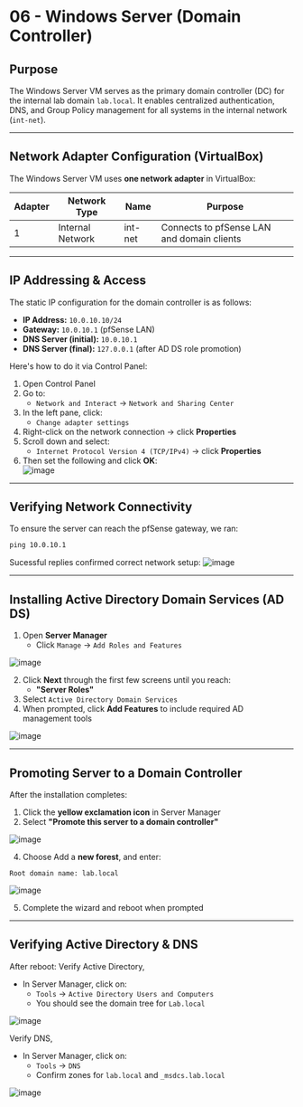 # 06 - Windows Server (Domain Controller)

## Purpose

The Windows Server VM serves as the primary domain controller (DC) for the internal lab domain `lab.local`. It enables centralized authentication, DNS, and Group Policy management for all systems in the internal network (`int-net`).

---

## Network Adapter Configuration (VirtualBox)

The Windows Server VM uses **one network adapter** in VirtualBox:

| Adapter | Network Type     | Name    | Purpose                                     |
|---------|------------------|---------|---------------------------------------------|
| 1       | Internal Network | int-net | Connects to pfSense LAN and domain clients  |

---

## IP Addressing & Access

The static IP configuration for the domain controller is as follows:

- **IP Address:** `10.0.10.10/24`
- **Gateway:** `10.0.10.1` (pfSense LAN)
- **DNS Server (initial):** `10.0.10.1`
- **DNS Server (final):** `127.0.0.1` (after AD DS role promotion) <br>

Here's how to do it via Control Panel:
1. Open Control Panel
2. Go to:
    - `Network and Interact` -> `Network and Sharing Center`
3. In the left pane, click:
    - `Change adapter settings`
4. Right-click on the network connection -> click **Properties**
5. Scroll down and select:
    - `Internet Protocol Version 4 (TCP/IPv4)` -> click **Properties**
6. Then set the following and click **OK**: <br>
![image](https://github.com/user-attachments/assets/9873220e-6e59-4e03-a3e4-a0062deaae04)

---

## Verifying Network Connectivity

To ensure the server can reach the pfSense gateway, we ran:

```cmd
ping 10.0.10.1
```
Sucessful replies confirmed correct network setup:
![image](https://github.com/user-attachments/assets/b6e075f0-93bd-4206-80e3-b10e1cdfa746)

---

## Installing Active Directory Domain Services (AD DS)

1. Open **Server Manager**
    - Click `Manage` -> `Add Roles and Features` <br>

![image](https://github.com/user-attachments/assets/484ca8eb-8192-4dcd-b7d4-13c5f6be785c)

2. Click **Next** through the first few screens until you reach:
    - **"Server Roles"** <br>
4. Select `Active Directory Domain Services`
5. When prompted, click **Add Features** to include required AD management tools

![image](https://github.com/user-attachments/assets/e7f0feaa-d114-4f5e-8808-a6b8e5eb0397)

---

## Promoting Server to a Domain Controller

After the installation completes:
1. Click the **yellow exclamation icon** in Server Manager
2. Select **"Promote this server to a domain controller"**

![image](https://github.com/user-attachments/assets/37b4228b-947b-4941-a068-aac2315a6ad0)

4. Choose Add a **new forest**, and enter:
```
Root domain name: lab.local
```

![image](https://github.com/user-attachments/assets/f19b7a4b-106f-454c-9dd5-64ca8833d20c)

5. Complete the wizard and reboot when prompted
   
---

## Verifying Active Directory & DNS

After reboot:
Verify Active Directory,
- In Server Manager, click on:
  -  `Tools` -> `Active Directory Users and Computers`
  - You should see the domain tree for `Lab.local`
 
![image](https://github.com/user-attachments/assets/a50254cf-d63d-41a4-a3f3-e84070354fac)

  
Verify DNS,
- In Server Manager, click on:
    -  `Tools` -> `DNS`
    -  Confirm zones for `lab.local` and `_msdcs.lab.local`

![image](https://github.com/user-attachments/assets/bf8d904f-5a1d-46e3-b59b-b7eb68f1ffce)
